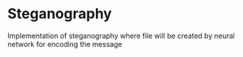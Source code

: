 # Steganography
Implementation of steganography where file will be created by neural network for encoding the message
